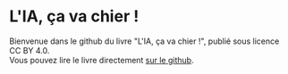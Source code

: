 # L'IA, ça va chier !

Bienvenue dans le github du livre "L'IA, ça va chier !", publié sous licence CC BY 4.0.  
Vous pouvez lire le livre directement [sur le github](1-L'or.md).
